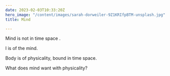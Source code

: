```yaml
---
date: 2023-02-03T10:33:20Z
hero_image: "/content/images/sarah-dorweiler-9Z1KRIfpBTM-unsplash.jpg"
title: Mind

---
```

Mind  is not in time space .

I is of the mind.

Body is of physicality, bound in time space.

What does mind want with physicality?